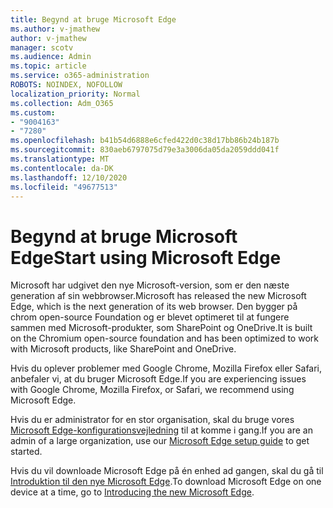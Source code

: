 ```yaml
---
title: Begynd at bruge Microsoft Edge
ms.author: v-jmathew
author: v-jmathew
manager: scotv
ms.audience: Admin
ms.topic: article
ms.service: o365-administration
ROBOTS: NOINDEX, NOFOLLOW
localization_priority: Normal
ms.collection: Adm_O365
ms.custom:
- "9004163"
- "7280"
ms.openlocfilehash: b41b54d6888e6cfed422d0c38d17bb86b24b187b
ms.sourcegitcommit: 830aeb6797075d79e3a3006da05da2059ddd041f
ms.translationtype: MT
ms.contentlocale: da-DK
ms.lasthandoff: 12/10/2020
ms.locfileid: "49677513"
---
```

# <a name="start-using-microsoft-edge"></a><span data-ttu-id="1b480-102">Begynd at bruge Microsoft Edge</span><span class="sxs-lookup"><span data-stu-id="1b480-102">Start using Microsoft Edge</span></span>

<span data-ttu-id="1b480-103">Microsoft har udgivet den nye Microsoft-version, som er den næste generation af sin webbrowser.</span><span class="sxs-lookup"><span data-stu-id="1b480-103">Microsoft has released the new Microsoft Edge, which is the next generation of its web browser.</span></span> <span data-ttu-id="1b480-104">Den bygger på chrom open-source Foundation og er blevet optimeret til at fungere sammen med Microsoft-produkter, som SharePoint og OneDrive.</span><span class="sxs-lookup"><span data-stu-id="1b480-104">It is built on the Chromium open-source foundation and has been optimized to work with Microsoft products, like SharePoint and OneDrive.</span></span>

<span data-ttu-id="1b480-105">Hvis du oplever problemer med Google Chrome, Mozilla Firefox eller Safari, anbefaler vi, at du bruger Microsoft Edge.</span><span class="sxs-lookup"><span data-stu-id="1b480-105">If you are experiencing issues with Google Chrome, Mozilla Firefox, or Safari, we recommend using Microsoft Edge.</span></span>

<span data-ttu-id="1b480-106">Hvis du er administrator for en stor organisation, skal du bruge vores [Microsoft Edge-konfigurationsvejledning](https://go.microsoft.com/fwlink/?linkid=2142423) til at komme i gang.</span><span class="sxs-lookup"><span data-stu-id="1b480-106">If you are an admin of a large organization, use our [Microsoft Edge setup guide](https://go.microsoft.com/fwlink/?linkid=2142423) to get started.</span></span>

<span data-ttu-id="1b480-107">Hvis du vil downloade Microsoft Edge på én enhed ad gangen, skal du gå til [Introduktion til den nye Microsoft Edge](https://go.microsoft.com/fwlink/?linkid=2141049).</span><span class="sxs-lookup"><span data-stu-id="1b480-107">To download Microsoft Edge on one device at a time, go to [Introducing the new Microsoft Edge](https://go.microsoft.com/fwlink/?linkid=2141049).</span></span>
